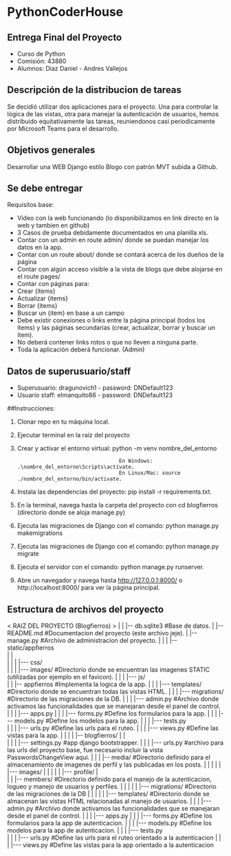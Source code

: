 # PythonCoderHouse

## Entrega Final del Proyecto  

- Curso de Python 
- Comisión: 43880
- Alumnos: Diaz Daniel - Andres Vallejos

## Descripción de la distribucion de tareas

Se decidió utilizar dos aplicaciones para el proyecto. Una para controlar la lógica de las vistas, otra para manejar la autenticación de usuarios,
hemos distribuido equitativamente las tareas, reuniendonos casi periodicamente por Microsoft Teams para el desarrollo.


## Objetivos generales

Desarrollar una WEB Django estilo Blogo con patrón MVT subida a Github.

## Se debe entregar
Requisitos base: 

- Video con la web funcionando (lo disponibilizamos en link directo en la web y tambien en github)
- 3 Casos de prueba debidamente documentados en una planilla xls.
- Contar con un admin en route admin/ donde se puedan manejar los datos en la app.
- Contar con un route about/ donde se contará acerca de los dueños de la página
- Contar con algún acceso visible a la vista de blogs que debe alojarse en el route pages/
- Contar con páginas para:
- Crear {ítems}
- Actualizar {ítems}
- Borrar {ítems}
- Buscar un {ítem} en base a un campo
- Debe existir conexiones o links entre la página principal (todos los ítems) y las páginas secundarias (crear, actualizar, borrar y buscar un ítem).
- No deberá contener links rotos o que no lleven a ninguna parte.
- Toda la aplicación deberá funcionar. (Admin)

## Datos de superusuario/staff
- Superusuario: dragunovich1 - password: DNDefault123
- Usuario staff: elmanquito86 - password: DNDefault123

##Instrucciones:

1. Clonar repo en tu máquina local.

2. Ejecutar terminal en la raiz del proyecto

3. Crear y activar el entorno virtual:	python -m venv nombre_del_entorno
										
										En Windows: .\nombre_del_entorno\Scripts\activate.
										En Linux/Mac: source ./nombre_del_entorno/bin/activate.

    
4. Instala las dependencias del proyecto: pip install -r requirements.txt.

5. En la terminal, navega hasta la carpeta del proyecto con cd blogfierros (directorio donde se aloja manage.py)

6. Ejecuta las migraciones de Django con el comando: python manage.py makemigrations

7. Ejecuta las migraciones de Django con el comando: python manage.py migrate

8. Ejecuta el servidor con el comando: python manage.py runserver.

9. Abre un navegador y navega hasta http://127.0.0.1:8000/ o http://localhost:8000/ para ver la página principal.


## Estructura de archivos del proyecto


< RAIZ DEL PROYECTO (Blogfierros) >
|
|
|-- db.sqlite3							#Base de datos.
|
|-- README.md							#Documentacion del proyecto (este archivo jeje).
|
|-- manage.py							#Archivo de administracion del proyecto.
|
|
|
|-- static/appfierros								
|		|		
|		|
|		|--- css/					
|		|
|		|--- images/					#Directorio donde se encuentran las imagenes STATIC (utilizadas por ejemplo en el favicon).
|		|
|		|--- js/					
|
|
|-- appfierros							#Implementa la logica de la app.
|		|
|		|--- templates/					#Directorio donde se encuentran todas las vistas HTML.
|		|
|		|--- migrations/				#Directorio de las migraciones de la DB.
|		|
|		|--- admin.py					#Archivo donde activamos las funcionalidades que se manejaran desde el panel de control.
|		|
|		|--- apps.py
|		|
|		|--- forms.py					#Define los formularios para la app.
|		|
|		|--- models.py					#Define los modelos para la app.
|		|
|		|--- tests.py					
|		|
|		|--- urls.py					#Define las urls para el ruteo.
|		|
|		|--- views.py					#Define las vistas para la app.
|
|
|
|
|-- blogfierros/
|			|						
|			|
|			|--- settings.py        #app django bootstrapper.
|			|
|			|--- urls.py			#archivo para las urls del proyecto base, fue necesario incluir la vista PasswordsChangeView aqui.
|
|
|
|--  media/							#Directorio definido para el almacenamiento de imagenes de perfil y las publicadas en los posts.
|		|
|		|
|		|--- images/
|				|
|				|
|				|--- profile/
|				
|
|
|-- members/						#Directorio definido para el manejo de la autenticacion, logueo y manejo de usuarios y perfiles.
|		|
|		|
|		|--- migrations/			#Directorio de las migraciones de la DB
|		|
|		|
|		|--- templates/				#Directorio donde se almacenan las vistas HTML relacionadas al manejo de usuarios.
|		|
|		|--- admin.py				#Archivo donde activamos las funcionalidades que se manejaran desde el panel de control.
|		|
|		|--- apps.py
|		|
|		|--- forms.py				#Define los formularios para la app de autenticacion.
|		|
|		|--- models.py				#Define los modelos para la app de autenticacion.
|		|
|		|--- tests.py					
|		|
|		|--- urls.py				#Define las urls para el ruteo orientado a la autenticacion
|		|
|		|--- views.py				#Define las vistas para la app orientado a la autenticacion
